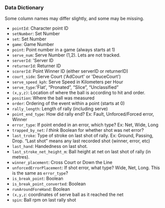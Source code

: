 ### Data Dictionary

Some column names may differ slightly, and some may be missing.

- `pointId`: Character point ID
- `setNumber`: Set Number
- `set`: Set Number
- `game`: Game Number
- `point`: Point number in a game (always starts at 1)
- `serve_num`: Serve Number (1,2). Lets are not tracked.
- `serverId`: 'Server ID
- `returnerId`: Returner ID
- `scorerId`: Point Winner ID (either serverID or returnerID)
- `court_side`: Serve Court ('AdCourt' or 'DeuceCourt')
- `serve_speed_kph`: Serve Speed in Kilometers per Hour
- `serve_type`:'Flat', “Pronated”, “Slice”, “Unclassified”
- `(x,y,z)`: Location of where the ball is according to hit and order.
- `position`: Where the ball was measured
- `order`: Ordering of the event within a point (starts at 0)
- `rally_length`: Length of rally (including serve)
- `point_end_type`: How did rally end?
  Ex: Fault, Unforced/Forced error, Winner
- `error_type`: If point ended in an error, which type?
  Ex: Net, Wide, Long
- `trapped_by_net`: *I think* Boolean for whether shot was net error?
- `last_troke`: Type of stroke on last shot of rally.
  Ex: Ground, Passing, Drop.
  “Last shot” means any last recorded shot (winner, error, etc)
- `last_hand`: Handedness on last shot.
- `last_stroke_net_height_m`: Ball height at net on last shot of rally (in metres).
- `winner_placement`: Cross Court or Down the Line
- `unforcedErrorPlacement`: If shot error, what type?
  Wide, Net, Long.
  This is the same as `error_type`?
- `is_break_point`: Boolean
- `is_break_point_converted`: Boolean
- `runAroundForeHand`: Boolean
- `(x,y,z`: coordinates of serve ball as it reached the net
- `spin`: Ball rpm on last rally shot
